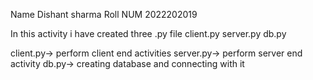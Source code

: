 Name Dishant sharma
Roll NUM 2022202019

In this activity i have created three .py file client.py server.py db.py

client.py->  perform client end activities
server.py-> perform server end activity
db.py-> creating database and connecting with it
